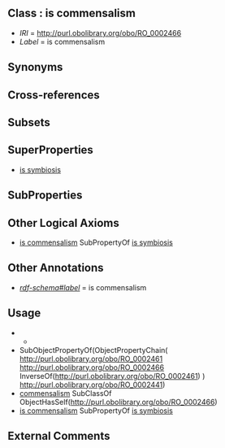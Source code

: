 
## Class : is commensalism

 * *IRI* = http://purl.obolibrary.org/obo/RO_0002466
 * *Label* = is commensalism

## Synonyms


## Cross-references


## Subsets


## SuperProperties

 * [is symbiosis](../../RO/65/RO_0002465.md)

## SubProperties


## Other Logical Axioms

 * [is commensalism](../../RO/66/RO_0002466.md) SubPropertyOf [is symbiosis](../../RO/65/RO_0002465.md)

## Other Annotations

 * *[rdf-schema#label](../../el/rdf-schema#label.md)* = is commensalism

## Usage

 * -
 * SubObjectPropertyOf(ObjectPropertyChain( <http://purl.obolibrary.org/obo/RO_0002461> <http://purl.obolibrary.org/obo/RO_0002466> InverseOf(<http://purl.obolibrary.org/obo/RO_0002461>) ) <http://purl.obolibrary.org/obo/RO_0002441>)
 * [commensalism](../../GO/31/GO_0085031.md) SubClassOf ObjectHasSelf(<http://purl.obolibrary.org/obo/RO_0002466>)
 * [is commensalism](../../RO/66/RO_0002466.md) SubPropertyOf [is symbiosis](../../RO/65/RO_0002465.md)

## External Comments

